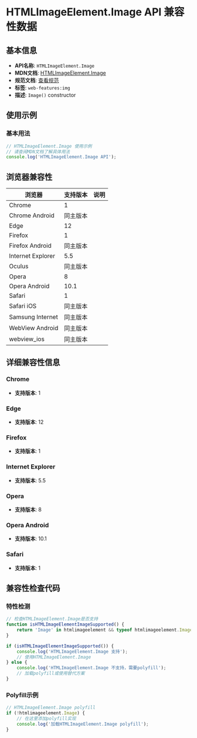 # HTMLImageElement.Image API 兼容性数据

## 基本信息

- **API名称**: `HTMLImageElement.Image`
- **MDN文档**: [HTMLImageElement.Image](https://developer.mozilla.org/docs/Web/API/HTMLImageElement/Image)
- **规范文档**: [查看规范](https://html.spec.whatwg.org/multipage/embedded-content.html#dom-image-dev)
- **标签**: `web-features:img`
- **描述**: `Image()` constructor

## 使用示例

### 基本用法

```javascript
// HTMLImageElement.Image 使用示例
// 请查阅MDN文档了解具体用法
console.log('HTMLImageElement.Image API');
```

## 浏览器兼容性

| 浏览器 | 支持版本 | 说明 |
|--------|----------|------|
| Chrome | 1 |  |
| Chrome Android | 同主版本 |  |
| Edge | 12 |  |
| Firefox | 1 |  |
| Firefox Android | 同主版本 |  |
| Internet Explorer | 5.5 |  |
| Oculus | 同主版本 |  |
| Opera | 8 |  |
| Opera Android | 10.1 |  |
| Safari | 1 |  |
| Safari iOS | 同主版本 |  |
| Samsung Internet | 同主版本 |  |
| WebView Android | 同主版本 |  |
| webview_ios | 同主版本 |  |

## 详细兼容性信息

### Chrome

- **支持版本**: 1

### Edge

- **支持版本**: 12

### Firefox

- **支持版本**: 1

### Internet Explorer

- **支持版本**: 5.5

### Opera

- **支持版本**: 8

### Opera Android

- **支持版本**: 10.1

### Safari

- **支持版本**: 1

## 兼容性检查代码

### 特性检测

```javascript
// 检查HTMLImageElement.Image是否支持
function isHTMLImageElementImageSupported() {
    return 'Image' in htmlimageelement && typeof htmlimageelement.Image === 'function';
}

if (isHTMLImageElementImageSupported()) {
    console.log('HTMLImageElement.Image 支持');
    // 使用HTMLImageElement.Image
} else {
    console.log('HTMLImageElement.Image 不支持，需要polyfill');
    // 加载polyfill或使用替代方案
}
```

### Polyfill示例

```javascript
// HTMLImageElement.Image polyfill
if (!htmlimageelement.Image) {
    // 在这里添加polyfill实现
    console.log('加载HTMLImageElement.Image polyfill');
}
```

